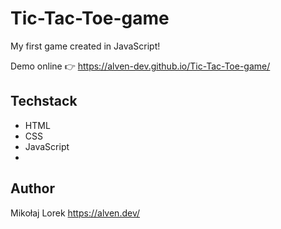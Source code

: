 # Tic-Tac-Toe-game
My first game created in JavaScript!

Demo online
👉 https://alven-dev.github.io/Tic-Tac-Toe-game/

## Techstack
- HTML
- CSS
- JavaScript
- 
## Author
Mikołaj Lorek
https://alven.dev/
